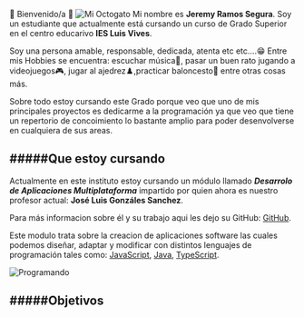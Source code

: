 👋 Bienvenido/a 👋
![Mi Octogato](https://avatars.githubusercontent.com/u/90849819?s=400&u=426043e638c7b9c2edd5f66f3c1d3a50028bb996&v=4)
Mi nombre es **Jeremy Ramos Segura**. Soy un estudiante que actualmente está cursando un curso de Grado Superior en el centro educarivo **IES Luis Vives**. 

Soy una persona amable, responsable, dedicada, atenta etc etc....😁 Entre mis Hobbies se encuentra: escuchar música🎵, pasar un buen rato jugando a videojuegos🎮, jugar al ajedrez♟️,practicar baloncesto🏀 entre otras cosas más.

Sobre todo estoy cursando este Grado porque veo que uno de mis principales proyectos es dedicarme a la programación ya que veo que tiene un repertorio de concoimiento lo bastante amplio para poder desenvolverse en cualquiera de sus areas.


#####Que estoy cursando
------------------------------------------------

Actualmente en este instituto estoy cursando un módulo llamado ***Desarrolo de Aplicaciones Multiplataforma*** impartido por quien ahora es nuestro profesor actual: **José Luis Gonzáles Sanchez**.

Para más informacion sobre él y su trabajo aqui les dejo su GitHub: [GitHub](https://github.com/joseluisgs).

Este modulo trata sobre la creacion de aplicaciones software las cuales podemos diseñar, adaptar y modificar con distintos lenguajes de programación tales como: [JavaScript](https://developer.mozilla.org/es/docs/Web/JavaScript/Guide), [Java](http://www.manualweb.net/java/), [TypeScript](https://www.typescriptlang.org/docs/).

![Programando](https://i.emezeta.com/weblog/editores-para-programar/sublime-text.gif)


#####Objetivos
----------------------------------------------------------------
